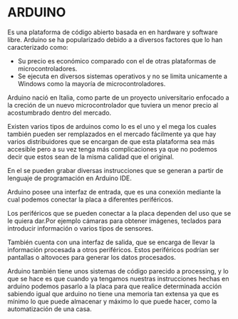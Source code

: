 # ARDUINO
Es una plataforma de código abierto basada en en hardware y software libre.
Arduino se ha popularizado debido a a diversos factores que lo han caracterizado como:
+ Su precio es económico comparado con el de otras plataformas de microcontroladores.
+ Se ejecuta en diversos sistemas operativos y no se limita unicamente a Windows como la mayoría de microcontroladores.

Arduino nació en Italia, como parte de un proyecto universitario enfocado a la creción de un nuevo microcontrolador que tuviera un menor  precio al acostumbrado dentro del mercado.

Existen varios tipos de arduinos como lo es el uno y el mega los cuales también pueden ser remplazados en el mercado fácilmente ya que hay varios distribuidores que se encargan de que esta plataforma sea más accesible pero a su vez tenga más complicaciones ya que no podemos decir que estos sean de la misma calidad que el original.

En el se pueden grabar diversas instrucciones que se generan a partir de lenguaje de programación en Arduino IDE.

Arduino posee una interfaz de entrada, que es una conexión mediante la cual podemos conectar la placa a diferentes periféricos.

Los periféricos que se pueden conectar a la placa dependen del uso que se le quiera dar.Por ejemplo cámaras para obtener imágenes, teclados para introducir información o varios tipos de sensores.

También cuenta con una interfaz de salida, que se encarga de llevar la información procesada a otros periféricos. Estos periféricos podrían ser pantallas o altovoces para generar los datos procesados.


Arduino también tiene unos sistemas de código parecido a processing, y lo que se hace es que cuando ya tengamos nuestras instrucciones hechas en arduino podemos pasarlo a la placa para que realice determinada acción sabiendo igual que arduino no tiene una memoria tan extensa ya que es mínimo lo que puede almacenar y máximo lo que puede hacer, como la automatización de una casa.

